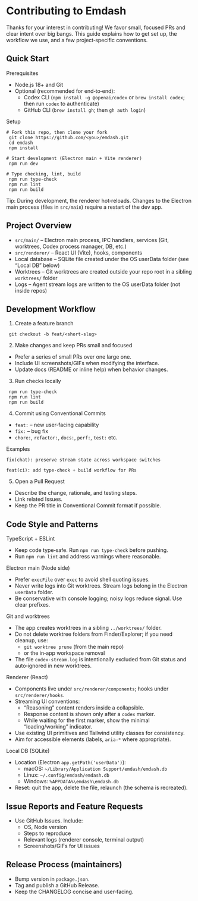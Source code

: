 # Contributing to Emdash

Thanks for your interest in contributing! We favor small, focused PRs and clear intent over big bangs. This guide explains how to get set up, the workflow we use, and a few project‑specific conventions.

## Quick Start

Prerequisites
- Node.js 18+ and Git
- Optional (recommended for end‑to‑end):
  - Codex CLI (`npm install -g @openai/codex` or `brew install codex`; then run `codex` to authenticate)
  - GitHub CLI (`brew install gh`; then `gh auth login`)

Setup
```
# Fork this repo, then clone your fork
 git clone https://github.com/<you>/emdash.git
 cd emdash
 npm install

# Start development (Electron main + Vite renderer)
 npm run dev

# Type checking, lint, build
 npm run type-check
 npm run lint
 npm run build
```

Tip: During development, the renderer hot‑reloads. Changes to the Electron main process (files in `src/main`) require a restart of the dev app.

## Project Overview

- `src/main/` – Electron main process, IPC handlers, services (Git, worktrees, Codex process manager, DB, etc.)
- `src/renderer/` – React UI (Vite), hooks, components
- Local database – SQLite file created under the OS userData folder (see “Local DB” below)
- Worktrees – Git worktrees are created outside your repo root in a sibling `worktrees/` folder
- Logs – Agent stream logs are written to the OS userData folder (not inside repos)

## Development Workflow

1) Create a feature branch
```
 git checkout -b feat/<short-slug>
```

2) Make changes and keep PRs small and focused
- Prefer a series of small PRs over one large one.
- Include UI screenshots/GIFs when modifying the interface.
- Update docs (README or inline help) when behavior changes.

3) Run checks locally
```
 npm run type-check
 npm run lint
 npm run build
```

4) Commit using Conventional Commits
- `feat:` – new user‑facing capability
- `fix:` – bug fix
- `chore:`, `refactor:`, `docs:`, `perf:`, `test:` etc.

Examples
```
fix(chat): preserve stream state across workspace switches

feat(ci): add type-check + build workflow for PRs
```

5) Open a Pull Request
- Describe the change, rationale, and testing steps.
- Link related Issues.
- Keep the PR title in Conventional Commit format if possible.

## Code Style and Patterns

TypeScript + ESLint
- Keep code type‑safe. Run `npm run type-check` before pushing.
- Run `npm run lint` and address warnings where reasonable.

Electron main (Node side)
- Prefer `execFile` over `exec` to avoid shell quoting issues.
- Never write logs into Git worktrees. Stream logs belong in the Electron `userData` folder.
- Be conservative with console logging; noisy logs reduce signal. Use clear prefixes.

Git and worktrees
- The app creates worktrees in a sibling `../worktrees/` folder.
- Do not delete worktree folders from Finder/Explorer; if you need cleanup, use:
  - `git worktree prune` (from the main repo)
  - or the in‑app workspace removal
- The file `codex-stream.log` is intentionally excluded from Git status and auto‑ignored in new worktrees.

Renderer (React)
- Components live under `src/renderer/components`; hooks under `src/renderer/hooks`.
- Streaming UI conventions:
  - “Reasoning” content renders inside a collapsible.
  - Response content is shown only after a `codex` marker.
  - While waiting for the first marker, show the minimal “loading/working” indicator.
- Use existing UI primitives and Tailwind utility classes for consistency.
- Aim for accessible elements (labels, `aria-*` where appropriate).

Local DB (SQLite)
- Location (Electron `app.getPath('userData')`):
  - macOS: `~/Library/Application Support/emdash/emdash.db`
  - Linux: `~/.config/emdash/emdash.db`
  - Windows: `%APPDATA%\emdash\emdash.db`
- Reset: quit the app, delete the file, relaunch (the schema is recreated).

## Issue Reports and Feature Requests
- Use GitHub Issues. Include:
  - OS, Node version
  - Steps to reproduce
  - Relevant logs (renderer console, terminal output)
  - Screenshots/GIFs for UI issues

## Release Process (maintainers)
- Bump version in `package.json`.
- Tag and publish a GitHub Release.
- Keep the CHANGELOG concise and user‑facing.
